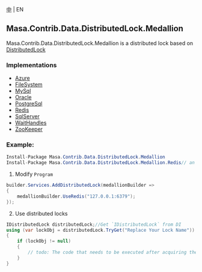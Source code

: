 [中](README.zh-CN.md) | EN

## Masa.Contrib.Data.DistributedLock.Medallion

Masa.Contrib.Data.DistributedLock.Medallion is a distributed lock based on [DistributedLock](https://github.com/madelson/DistributedLock)

### Implementations

- [Azure](../Masa.Contrib.Data.DistributedLock.Medallion.Azure/README.md)
- [FileSystem](../Masa.Contrib.Data.DistributedLock.Medallion.FileSystem/README.md)
- [MySql](../Masa.Contrib.Data.DistributedLock.Medallion.FileSystem/README.md)
- [Oracle](../Masa.Contrib.Data.DistributedLock.Medallion.FileSystem/README.md)
- [PostgreSql](../Masa.Contrib.Data.DistributedLock.Medallion.FileSystem/README.md)
- [Redis](../Masa.Contrib.Data.DistributedLock.Medallion.FileSystem/README.md)
- [SqlServer](../Masa.Contrib.Data.DistributedLock.Medallion.SqlServer/README.md)
- [WaitHandles](../Masa.Contrib.Data.DistributedLock.Medallion.FileSystem/README.md)
- [ZooKeeper](../Masa.Contrib.Data.DistributedLock.Medallion.ZooKeeper/README.md)

### Example:

```c#
Install-Package Masa.Contrib.Data.DistributedLock.Medallion
Install-Package Masa.Contrib.Data.DistributedLock.Medallion.Redis// an example of Redis
```

1. Modify `Program`

``` C#
builder.Services.AddDistributedLock(medallionBuilder =>
{
    medallionBuilder.UseRedis("127.0.0.1:6379");
});
```

2. Use distributed locks

``` C#
IDistributedLock distributedLock;//Get `IDistributedLock` from DI
using (var lockObj = distributedLock.TryGet("Replace Your Lock Name"))
{
    if (lockObj != null)
    {
        // todo: The code that needs to be executed after acquiring the distributed lock
    }
}
```